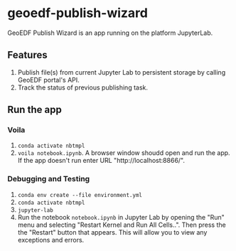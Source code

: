 # geoedf-publish-wizard
GeoEDF Publish Wizard is an app running on the platform JupyterLab.
## Features
1. Publish file(s) from current Jupyter Lab to persistent storage by calling GeoEDF portal's API.
2. Track the status of previous publishing task.

## Run the app
### Voila
1. `conda activate nbtmpl`
2. `voila notebook.ipynb`. A browser window shoudd open and run the app. If the app doesn't run enter URL "http://localhost:8866/".

### Debugging and Testing
1. `conda env create --file environment.yml`
2. `conda activate nbtmpl`
3. `jupyter-lab`
4. Run the notebook `notebook.ipynb` in Jupyter Lab by opening the "Run" menu and selecting "Restart Kernel and Run All Cells..". Then press the the "Restart" button that appears. This will allow you to view any exceptions and errors.
